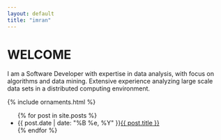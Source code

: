```yaml
---
layout: default
title: "imran"
---
```


<div class="about">
  <h1>WELCOME</h1>
  <p>
    I am a Software Developer with expertise in data analysis, with focus on algorithms and data mining. Extensive experience analyzing large scale data sets in a distributed computing environment.
  </p>
  <div class="divide">
  {% include ornaments.html %}
  </div>
</div>

<div class="content">
  <div class="posts">
      <ul>
      {% for post in site.posts %}
          <li>
          <span>{{ post.date | date: "%B %e, %Y" }}</span><a href="{{ post.url }}">{{ post.title }}</a>
          </li>
      {% endfor %}
      </ul>
  </div>
</div>
